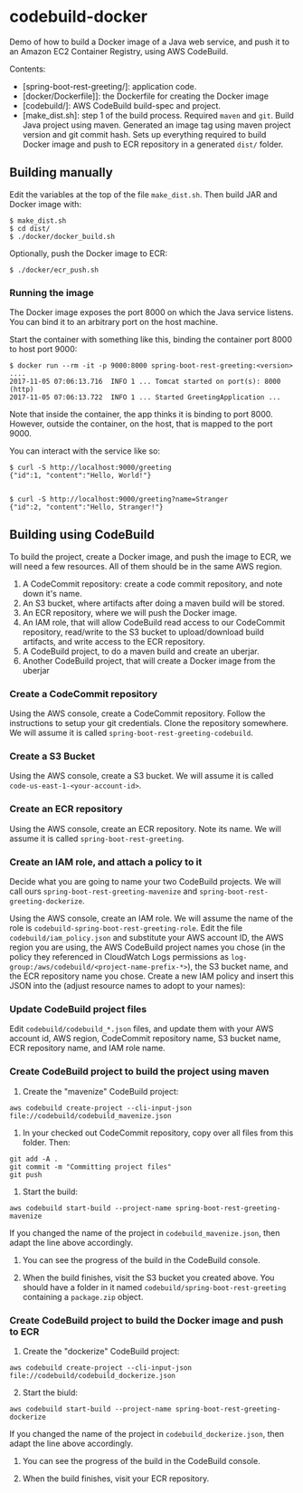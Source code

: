 # codebuild-docker

Demo of how to build a Docker image of a Java web service, and push it to an
Amazon EC2 Container Registry, using AWS CodeBuild.

Contents:
  - [spring-boot-rest-greeting/]: application code.
  - [docker/Dockerfile]]: the Dockerfile for creating the Docker image
  - [codebuild/]: AWS CodeBuild build-spec and project.
  - [make_dist.sh]: step 1 of the build process. Required `maven` and `git`.
    Build Java project using maven. Generated an image tag using maven project
    version and git commit hash.  Sets up everything required to build Docker
    image and push to ECR repository in a generated `dist/` folder.

## Building manually

Edit the variables at the top of the file `make_dist.sh`.  Then build JAR and Docker image with:

    $ make_dist.sh
    $ cd dist/
    $ ./docker/docker_build.sh

Optionally, push the Docker image to ECR:

    $ ./docker/ecr_push.sh

### Running the image

The Docker image exposes the port 8000 on which the Java service listens.  You can bind it to an arbitrary port on the host machine.

Start the container with something like this, binding the container port 8000 to host port 9000:

    $ docker run --rm -it -p 9000:8000 spring-boot-rest-greeting:<version>
    ....
    2017-11-05 07:06:13.716  INFO 1 ... Tomcat started on port(s): 8000 (http)
    2017-11-05 07:06:13.722  INFO 1 ... Started GreetingApplication ...

Note that inside the container, the app thinks it is binding to port 8000.
However, outside the container, on the host, that is mapped to the port 9000.

You can interact with the service like so:

    $ curl -S http://localhost:9000/greeting
    {"id":1, "content":"Hello, World!"}


    $ curl -S http://localhost:9000/greeting?name=Stranger
    {"id":2, "content":"Hello, Stranger!"}

## Building using CodeBuild

To build the project, create a Docker image, and push the image to ECR, we will need a few resources.  All of them should be in the same AWS region.

1. A CodeCommit repository: create a code commit repository, and note down it's name.
1. An S3 bucket, where artifacts after doing a maven build will be stored.
1. An ECR repository, where we will push the Docker image.
1. An IAM role, that will allow CodeBuild read access to our CodeCommit repository, read/write to the S3 bucket to upload/download build artifacts, and write access to the ECR repository.
1. A CodeBuild project, to do a maven build and create an uberjar.
1. Another CodeBuild project, that will create a Docker image from the uberjar

### Create a CodeCommit repository

Using the AWS console, create a CodeCommit repository.  Follow the instructions
to setup your git credentials.  Clone the repository somewhere.  We will assume
it is called `spring-boot-rest-greeting-codebuild`.

### Create a S3 Bucket

Using the AWS console, create a S3 bucket.  We will assume it is called
`code-us-east-1-<your-account-id>`.

### Create an ECR repository

Using the AWS console, create an ECR repository.  Note its name.  We will
assume it is called `spring-boot-rest-greeting`.

### Create an IAM role, and attach a policy to it

Decide what you are going to name your two CodeBuild projects.  We will call
ours `spring-boot-rest-greeting-mavenize` and
`spring-boot-rest-greeting-dockerize`.

Using the AWS console, create an IAM role.  We will assume the name of the role
is `codebuild-spring-boot-rest-greeting-role`.  Edit the file
`codebuild/iam_policy.json` and substitute your AWS account ID, the AWS region
you are using, the AWS CodeBuild project names you chose (in the policy they
referenced in CloudWatch Logs permissions as
`log-group:/aws/codebuild/<project-name-prefix-*>`), the S3 bucket name, and
the ECR repository name you chose.  Create a new IAM policy and insert this
JSON into the (adjust resource names to adopt to your names):

### Update CodeBuild project files

Edit `codebuild/codebuild_*.json` files, and update them with your AWS account
id, AWS region, CodeCommit repository name, S3 bucket name, ECR repository
name, and IAM role name.

### Create CodeBuild project to build the project using maven

1. Create the "mavenize" CodeBuild project:

```
aws codebuild create-project --cli-input-json file://codebuild/codebuild_mavenize.json
```

1. In your checked out CodeCommit repository, copy over all files from this folder.  Then:

```
git add -A .
git commit -m "Committing project files"
git push
```

1. Start the build:

```
aws codebuild start-build --project-name spring-boot-rest-greeting-mavenize
```

If you changed the name of the project in `codebuild_mavenize.json`, then adapt the line above accordingly.

1.  You can see the progress of the build in the CodeBuild console.

1. When the build finishes, visit the S3 bucket you created above.  You should
   have a folder in it named `codebuild/spring-boot-rest-greeting` containing a
   `package.zip` object.

### Create CodeBuild project to build the Docker image and push to ECR

1. Create the "dockerize" CodeBuild project:

```
aws codebuild create-project --cli-input-json file://codebuild/codebuild_dockerize.json
```

2. Start the biuld:
```
aws codebuild start-build --project-name spring-boot-rest-greeting-dockerize
```

If you changed the name of the project in `codebuild_dockerize.json`, then adapt the line above accordingly.

1. You can see the progress of the build in the CodeBuild console.

1.  When the build finishes, visit your ECR repository.
